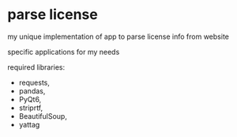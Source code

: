 # parse license

my unique implementation of app to parse license info from website

specific applications for my needs

required libraries: 
- requests, 
- pandas,
- PyQt6,
- striprtf,
- BeautifulSoup,
- yattag
